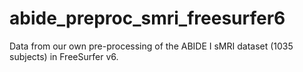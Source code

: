 # abide_preproc_smri_freesurfer6
Data from our own pre-processing of the ABIDE I sMRI dataset (1035 subjects) in FreeSurfer v6.
